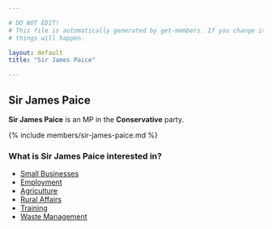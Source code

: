 ```yaml
---

# DO NOT EDIT!
# This file is automatically generated by get-members. If you change it, bad
# things will happen.

layout: default
title: "Sir James Paice"

---
```


## Sir James Paice

**Sir James Paice** is an MP in the **Conservative** party.

{% include members/sir-james-paice.md %}

### What is Sir James Paice interested in?


* [Small Businesses](/interests/small-businesses.html)
* [Employment](/interests/employment.html)
* [Agriculture](/interests/agriculture.html)
* [Rural Affairs](/interests/rural-affairs.html)
* [Training](/interests/training.html)
* [Waste Management](/interests/waste-management.html)
